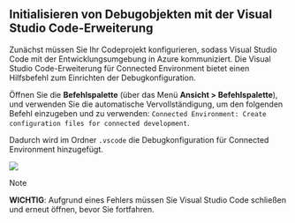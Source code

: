 ## <a name="initialize-debug-assets-with-the-vs-code-extension"></a>Initialisieren von Debugobjekten mit der Visual Studio Code-Erweiterung
Zunächst müssen Sie Ihr Codeprojekt konfigurieren, sodass Visual Studio Code mit der Entwicklungsumgebung in Azure kommuniziert. Die Visual Studio Code-Erweiterung für Connected Environment bietet einen Hilfsbefehl zum Einrichten der Debugkonfiguration. 

Öffnen Sie die **Befehlspalette** (über das Menü **Ansicht > Befehlspalette**), und verwenden Sie die automatische Vervollständigung, um den folgenden Befehl einzugeben und zu verwenden: `Connected Environment: Create configuration files for connected development`. 

Dadurch wird im Ordner `.vscode` die Debugkonfiguration für Connected Environment hinzugefügt.

![](../media/vsce-command-palette.png)

> [!Note]
> **WICHTIG**: Aufgrund eines Fehlers müssen Sie Visual Studio Code schließen und erneut öffnen, bevor Sie fortfahren.
